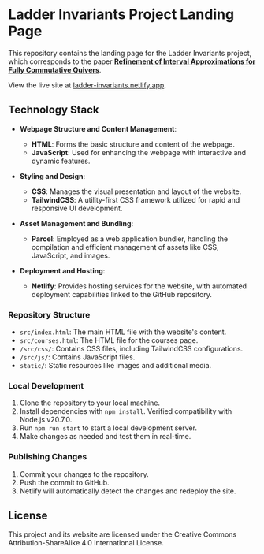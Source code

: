 # Ladder Invariants Project Landing Page

This repository contains the landing page for the Ladder Invariants project, which corresponds to the paper **[Refinement of Interval Approximations for Fully Commutative Quivers](https://arxiv.org/abs/2310.03649)**. 

View the live site at [ladder-invariants.netlify.app](https://ladder-invariants.netlify.app/).

## Technology Stack

- **Webpage Structure and Content Management**: 
  - **HTML**: Forms the basic structure and content of the webpage.
  - **JavaScript**: Used for enhancing the webpage with interactive and dynamic features.

- **Styling and Design**:
  - **CSS**: Manages the visual presentation and layout of the website.
  - **TailwindCSS**: A utility-first CSS framework utilized for rapid and responsive UI development.

- **Asset Management and Bundling**:
  - **Parcel**: Employed as a web application bundler, handling the compilation and efficient management of assets like CSS, JavaScript, and images.

- **Deployment and Hosting**:
  - **Netlify**: Provides hosting services for the website, with automated deployment capabilities linked to the GitHub repository.


### Repository Structure

- `src/index.html`: The main HTML file with the website's content.
- `src/courses.html`: The HTML file for the courses page.
- `/src/css/`: Contains CSS files, including TailwindCSS configurations.
- `/src/js/`: Contains JavaScript files.
- `static/`: Static resources like images and additional media.

### Local Development

1. Clone the repository to your local machine.
2. Install dependencies with `npm install`. Verified compatibility with Node.js v20.7.0.
3. Run `npm run start` to start a local development server.
4. Make changes as needed and test them in real-time.

### Publishing Changes

1. Commit your changes to the repository.
2. Push the commit to GitHub.
3. Netlify will automatically detect the changes and redeploy the site.

## License

This project and its website are licensed under the Creative Commons Attribution-ShareAlike 4.0 International License.
